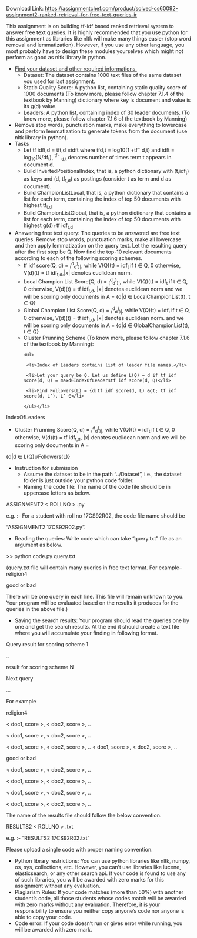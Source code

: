 Download Link: https://assignmentchef.com/product/solved-cs60092-assignment2-ranked-retrieval-for-free-text-queries-ir
<br>



This assignment is on building tf-idf based ranked retrieval system to answer free text queries. It is highly recommended that you use python for this assignment as libraries like nltk will make many things easier (stop word removal and lemmatization). However, if you use any other language, you most probably have to design these modules yourselves which might not perform as good as nltk library in python.

<ul>

 <li><a href="https://drive.google.com/file/d/1fXIbuTw8DlARKhGn7k2MkWmkd-DOj7hS/view?usp=sharing">Find your dataset and other required informations.</a>

  <ul>

   <li>Dataset: The dataset contains 1000 text files of the same dataset you used for last assignment.</li>

   <li>Static Quality Score: A python list, containing static quality score of 1000 documents (To know more, please follow chapter 7.1.4 of the textbook by Manning) dictionary where key is document and value is its g(d) value.</li>

   <li>Leaders: A python list, containing index of 30 leader documents. (To know more, please follow chapter 7.1.6 of the textbook by Manning)</li>

  </ul></li>

 <li>Remove stop words, punctuation marks, make everything to lowercase and perform lemmatization to generate tokens from the document (use nltk library in python).</li>

 <li>Tasks

  <ul>

   <li>Let tf idft,d = tft,d ×idft where tfd,t = log10(1 +tf˜ d,t) and idft = log<sub>10</sub>(N/df<sub>t</sub>), <sup>tf</sup>˜ <sub>d,t </sub>denotes number of times term t appears in document d.</li>

   <li>Build InvertedPositionalIndex, that is, a python dictionary with (t,idf<sub>t</sub>) as keys and (d, tf<sub>t,d</sub>) as postings (consider t as term and d as document).</li>

   <li>Build ChampionListLocal, that is, a python dictionary that contains a list for each term, containing the index of top 50 documents with highest tf<sub>t,d </sub></li>

   <li>Build ChampionListGlobal, that is, a python dictionary that contains a list for each term, containing the index of top 50 documents with highest g(d)+tf idf<sub>t,d </sub></li>

  </ul></li>

 <li>Answering free text query: The queries to be answered are free text queries. Remove stop words, punctuation marks, make all lowercase and then apply lemmatization on the query text. Let the resulting query after the first step be Q. Now find the top-10 relevant documents according to each of the following scoring schemes.

  <ul>

   <li>tf idf score(Q, d) = <sub>(</sub><sup>d</sup><sub>d</sub><sup>)</sup><sub>)|</sub>, while V(Q)(t) = idf<sub>t </sub>if t ∈ Q, 0 otherwise, V(d)(t) = tf idf<sub>t,d</sub>,|x| denotes euclidean norm.</li>

   <li>Local Champion List Score(Q, d) = <sub>(</sub><sup>d</sup><sub>d</sub><sup>)</sup><sub>)|</sub>, while V(Q)(t) = idf<sub>t </sub>if t ∈ Q, 0 otherwise, V(d)(t) = tf idf<sub>t,d</sub>, |x| denotes euclidean norm and we will be scoring only documents in A = {d|d ∈ LocalChampionList(t), t ∈ Q}</li>

   <li>Global Champion List Score(Q, d) = <sub>(</sub><sup>d</sup><sub>d</sub><sup>)</sup><sub>)|</sub>, while V(Q)(t) = idf<sub>t </sub>if t ∈ Q, 0 otherwise, V(d)(t) = tf idf<sub>t,d</sub>, |x| denotes euclidean norm. and we will be scoring only documents in A = {d|d ∈ GlobalChampionList(t), t ∈ Q}</li>

   <li>Cluster Prunning Scheme (To know more, please follow chapter 7.1.6 of the textbook by Manning):

    <ul>

     <li>Index of Leaders contains list of leader file names.</li>

     <li>Let your query be Q. Let us define L(Q) = d if tf idf score(d, Q) = maxd∈IndexOfLeaderstf idf score(d, Q)</li>

     <li>Find Followers(L) = {d|tf idf score(d, L) &gt; tf idf score(d, L¯), L¯ ∈</li>

    </ul></li>

  </ul></li>

</ul>

IndexOfLeaders

<ul>

 <li>Cluster Prunning Score(Q, d) = <sub>(</sub><sup>d</sup><sub>d</sub><sup>)</sup><sub>)|</sub>, while V(Q)(t) = idf<sub>t </sub>if t ∈ Q, 0 otherwise, V(d)(t) = tf idf<sub>t,d</sub>, |x| denotes euclidean norm and we will be scoring only documents in A =</li>

</ul>

{d|d ∈ L(Q)∪Followers(L)}

<ul>

 <li>Instruction for submission

  <ul>

   <li>Assume the dataset to be in the path “../Dataset”, i.e., the dataset folder is just outside your python code folder.</li>

   <li>Naming the code file: The name of the code file should be in uppercase letters as below.</li>

  </ul></li>

</ul>

ASSIGNMENT2  &lt; ROLLNO &gt; .py

e.g. :- For a student with roll no 17CS92R02, the code file name should be

“ASSIGNMENT2 17CS92R02.py”.

<ul>

 <li>Reading the queries: Write code which can take “query.txt” file as an argument as below.</li>

</ul>

&gt;&gt; python code.py query.txt

(query.txt file will contain many queries in free text format. For example– religion4

good or bad

There will be one query in each line. This file will remain unknown to you. Your program will be evaluated based on the results it produces for the queries in the above file.)

<ul>

 <li>Saving the search results: Your program should read the queries one by one and get the search results. At the end it should create a text file where you will accumulate your finding in following format.</li>

</ul>

Query result for scoring scheme 1

..

result for scoring scheme N

Next query

…

For example

religion4

&lt; doc1, score &gt;, &lt; doc2, score &gt;, ..

&lt; doc1, score &gt;, &lt; doc2, score &gt;, ..

&lt; doc1, score &gt;, &lt; doc2, score &gt;, .. &lt; doc1, score &gt;, &lt; doc2, score &gt;, ..

good or bad

&lt; doc1, score &gt;, &lt; doc2, score &gt;, ..

&lt; doc1, score &gt;, &lt; doc2, score &gt;, ..

&lt; doc1, score &gt;, &lt; doc2, score &gt;, ..

&lt; doc1, score &gt;, &lt; doc2, score &gt;, ..

The name of the results file should follow the below convention.

RESULTS2  &lt; ROLLNO &gt; .txt

e.g. :- “RESULTS2 17CS92R02.txt”

Please upload a single code with proper naming convention.

<ul>

 <li>Python library restrictions: You can use python libraries like nltk, numpy, os, sys, collections, etc. However, you can’t use libraries like lucene, elasticsearch, or any other search api. If your code is found to use any of such libraries, you will be awarded with zero marks for this assignment without any evaluation.</li>

 <li>Plagiarism Rules: If your code matches (more than 50%) with another student’s code, all those students whose codes match will be awarded with zero marks without any evaluation. Therefore, it is your responsibility to ensure you neither copy anyone’s code nor anyone is able to copy your code.</li>

 <li>Code error: If your code doesn’t run or gives error while running, you will be awarded with zero mark.</li>

</ul>